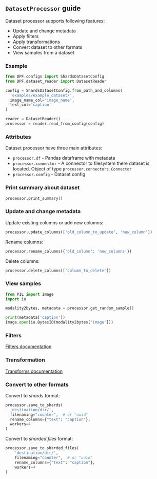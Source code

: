 ## `DatasetProcessor` guide

Dataset processor supports following features:
- Update and change metadata
- Apply filters
- Apply transformations
- Convert dataset to other formats
- View samples from a dataset

### Example
```python
from DPF.configs import ShardsDatasetConfig
from DPF.dataset_reader import DatasetReader

config = ShardsDatasetConfig.from_path_and_columns(
  'examples/example_dataset/',
  image_name_col='image_name',
  text_col='caption'
)

reader = DatasetReader()
processor = reader.read_from_config(config)
```

### Attributes
Dataset processor have three main attributes:
- `processor.df` - Pandas dataframe with metadata
- `processor.connector` - A connector to filesystem there dataset is located. Object of type `processor.connectors.Connector`
- `processor.config` - Dataset config

### Print summary about dataset

```python
processor.print_summary()
```

### Update and change metadata

Update existing columns or add new columns:
```python
processor.update_columns(['old_column_to_update', 'new_column'])
```
Rename columns:
```python
processor.rename_columns({'old_column': 'new_columns'})
```
Delete columns:
```python
processor.delete_columns(['column_to_delete'])
```

### View samples

```python
from PIL import Image
import io

modality2bytes, metadata = processor.get_random_sample()

print(metadata['caption'])
Image.open(io.BytesIO(modality2bytes['image']))
```

### Filters

[Filters documentation](filters.md)

### Transformation

[Transforms documentation](transforms.md)

### Convert to other formats

Convert to _shards_ format:

```python
processor.save_to_shards(
  'destination/dir/',
  filenaming="counter",  # or "uuid"
  rename_columns={"text": "caption"},
  workers=4
)
```

Convert to _sharded files_ format:

```python
processor.save_to_sharded_files(
    'destination/dir/',
    filenaming="counter",  # or "uuid"
    rename_columns={"text": "caption"},
    workers=4
)
```
